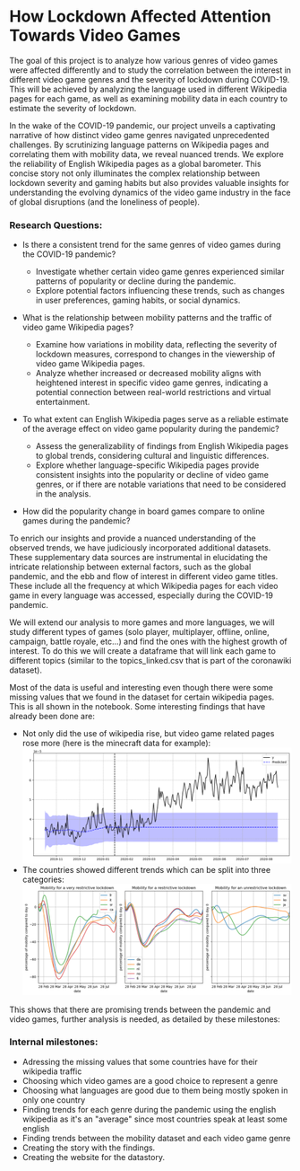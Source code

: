 # How Lockdown Affected Attention Towards Video Games

The goal of this project is to analyze how various genres of video games were affected differently and to study the correlation between the interest in different video game genres and the severity of lockdown during COVID-19. This will be achieved by analyzing the language used in different Wikipedia pages for each game, as well as examining mobility data in each country to estimate the severity of lockdown.

In the wake of the COVID-19 pandemic, our project unveils a captivating narrative of how distinct video game genres navigated unprecedented challenges. By scrutinizing language patterns on Wikipedia pages and correlating them with mobility data, we reveal nuanced trends. We explore the reliability of English Wikipedia pages as a global barometer. This concise story not only illuminates the complex relationship between lockdown severity and gaming habits but also provides valuable insights for understanding the evolving dynamics of the video game industry in the face of global disruptions (and the loneliness of people).

### Research Questions:
- Is there a consistent trend for the same genres of video games during the COVID-19 pandemic?
  - Investigate whether certain video game genres experienced similar patterns of popularity or decline during the pandemic.
  - Explore potential factors influencing these trends, such as changes in user preferences, gaming habits, or social dynamics.

- What is the relationship between mobility patterns and the traffic of video game Wikipedia pages?
  - Examine how variations in mobility data, reflecting the severity of lockdown measures, correspond to changes in the viewership of video game Wikipedia pages.
  - Analyze whether increased or decreased mobility aligns with heightened interest in specific video game genres, indicating a potential connection between real-world restrictions and virtual entertainment.

- To what extent can English Wikipedia pages serve as a reliable estimate of the average effect on video game popularity during the pandemic?
  - Assess the generalizability of findings from English Wikipedia pages to global trends, considering cultural and linguistic differences.
  - Explore whether language-specific Wikipedia pages provide consistent insights into the popularity or decline of video game genres, or if there are notable variations that need to be considered in the analysis.

- How did the popularity change in board games compare to online games during the pandemic?

To enrich our insights and provide a nuanced understanding of the observed trends, we have judiciously incorporated additional datasets. These supplementary data sources are instrumental in elucidating the intricate relationship between external factors, such as the global pandemic, and the ebb and flow of interest in different video game titles. These include all the frequency at which Wikipedia pages for each video game in every language was accessed, especially during the COVID-19 pandemic.

We will extend our analysis to more games and more languages, we will study different types of games (solo player, multiplayer, offline, online, campaign, battle royale, etc...) and find the ones with the highest growth of interest. To do this we will create a dataframe that will link each game to different topics (similar to the topics_linked.csv that is part of the coronawiki dataset).

Most of the data is useful and interesting even though there were some missing values that we found in the dataset for certain wikipedia pages. This is all shown in the notebook. Some interesting findings that have already been done are:
- Not only did the use of wikipedia rise, but video game related pages rose more (here is the minecraft data for example):
![Screenshot](minecraft.png)
- The countries showed different trends which can be split into three categories:
![Screenshot](pic_1.png)

This shows that there are promising trends between the pandemic and video games, further analysis is needed, as detailed by these milestones:
### Internal milestones:
- Adressing the missing values that some countries have for their wikipedia traffic
- Choosing which video games are a good choice to represent a genre
- Choosing what languages are good due to them being mostly spoken in only one country
- Finding trends for each genre during the pandemic using the english wikipedia as it's an "average" since most countries speak at least some english
- Finding trends between the mobility dataset and each video game genre
- Creating the story with the findings.
- Creating the website for the datastory.
